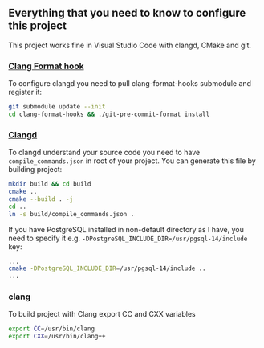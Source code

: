 ## Everything that you need to know to configure this project

This project works fine in Visual Studio Code with clangd, CMake and git.

### [Clang Format hook](https://github.com/barisione/clang-format-hooks)

To configure clangd you need to pull clang-format-hooks submodule and register it:

```sh
git submodule update --init
cd clang-format-hooks && ./git-pre-commit-format install
```

### [Clangd](https://clangd.llvm.org/installation)

To clangd understand your source code you need to have `compile_commands.json` in root of your project. You can generate this file by building project:

```sh
mkdir build && cd build
cmake ..
cmake --build . -j
cd ..
ln -s build/compile_commands.json .
```

If you have PostgreSQL installed in non-default directory as I have, you need to specify it e.g. `-DPostgreSQL_INCLUDE_DIR=/usr/pgsql-14/include` key:

```sh
...
cmake -DPostgreSQL_INCLUDE_DIR=/usr/pgsql-14/include ..
...
```

### clang

To build project with Clang export CC and CXX variables

```sh
export CC=/usr/bin/clang
export CXX=/usr/bin/clang++
```
